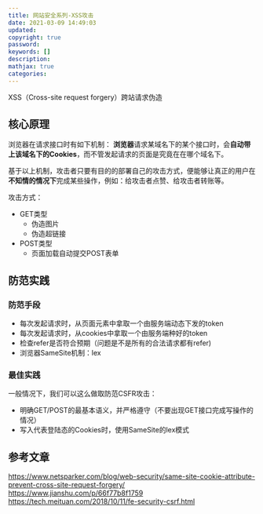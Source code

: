 ```yaml
---
title: 网站安全系列-XSS攻击
date: 2021-03-09 14:49:03
updated:
copyright: true
password:
keywords: []
description: 
mathjax: true
categories:
---
```


XSS（Cross-site request forgery）跨站请求伪造

## 核心原理

浏览器在请求接口时有如下机制：
**浏览器**请求某域名下的某个接口时，会**自动带上该域名下的Cookies**，而不管发起请求的页面是究竟在在哪个域名下。

基于以上机制，攻击者只要有目的的部署自己的攻击方式，便能够让真正的用户在**不知情的情况下**完成某些操作，例如：给攻击者点赞、给攻击者转账等。

攻击方式：

- GET类型
  - 伪造图片
  - 伪造超链接
- POST类型
  - 页面加载自动提交POST表单

## 防范实践

### 防范手段

- 每次发起请求时，从页面元素中拿取一个由服务端动态下发的token
- 每次发起请求时，从cookies中拿取一个由服务端种好的token
- 检查refer是否符合预期（问题是不是所有的合法请求都有refer)
- 浏览器SameSite机制：lex

### 最佳实践

一般情况下，我们可以这么做取防范CSFR攻击：

- 明确GET/POST的最基本语义，并严格遵守（不要出现GET接口完成写操作的情况）
- 写入代表登陆态的Cookies时，使用SameSite的lex模式

## 参考文章

https://www.netsparker.com/blog/web-security/same-site-cookie-attribute-prevent-cross-site-request-forgery/
https://www.jianshu.com/p/66f77b8f1759
https://tech.meituan.com/2018/10/11/fe-security-csrf.html